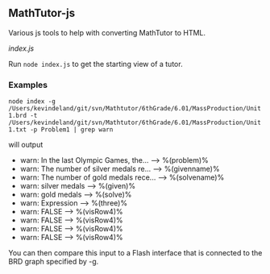 ## MathTutor-js

Various js tools to help with converting MathTutor to HTML.


*index.js*

Run `node index.js` to get the starting view of a tutor.


### Examples

`node index -g /Users/kevindeland/git/svn/Mathtutor/6thGrade/6.01/MassProduction/Unit1.brd -t /Users/kevindeland/git/svn/Mathtutor/6thGrade/6.01/MassProduction/Unit1.txt -p Problem1 | grep warn`

will output

- warn: In the last Olympic Games, the... --> %(problem)%
- warn: The number of silver medals re... --> %(givenname)%
- warn: The number of gold medals rece... --> %(solvename)%
- warn: silver medals --> %(given)%
- warn: gold medals --> %(solve)%
- warn: Expression --> %(three)%
- warn: FALSE --> %(visRow4)%
- warn: FALSE --> %(visRow4)%
- warn: FALSE --> %(visRow4)%
- warn: FALSE --> %(visRow4)%

You can then compare this input to a Flash interface that is connected to the BRD graph specified by -g.